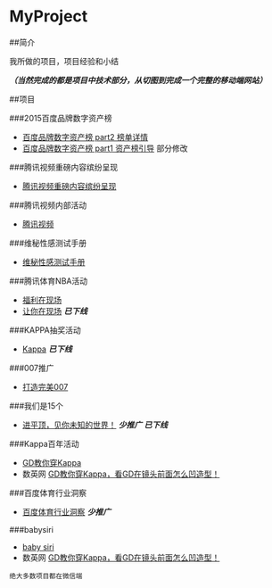 # MyProject

##简介


我所做的项目，项目经验和小结

__*（当然完成的都是项目中技术部分，从切图到完成一个完整的移动端网站）*__




##项目

###2015百度品牌数字资产榜
* [百度品牌数字资产榜 part2 榜单详情](http://2015moments.baidu.com/list.php)
* [百度品牌数字资产榜 part1 资产榜引导](http://2015moments.baidu.com/list.php) 部分修改

###腾讯视频重磅内容缤纷呈现
* [腾讯视频重磅内容缤纷呈现](http://omgmkt.qq.com/intro/)

###腾讯视频内部活动
* [腾讯视频](http://lpiii.cn/workshop/)

###维秘性感测试手册
* [维秘性感测试手册](http://omgmkt.qq.com/sexy/)

###腾讯体育NBA活动
* [福利在现场](http://omgmkt.qq.com/sexy/)
* [让你在现场](http://www.digitaling.com/projects/16320.html)   ***已下线***

###KAPPA抽奖活动
* [Kappa](http://kc.kappa.com.cn/100anniversary)   ***已下线***

###007推广

* [打造完美007](http://omgmkt.qq.com/007/)

###我们是15个

* [进平顶，见你未知的世界！](http://omgmkt.qq.com/2016/15) ***少推广*** ***已下线***

###Kappa百年活动
* [GD教你穿Kappa](100.kappa.com.cn/video)
* 数英网 [GD教你穿Kappa，看GD在镜头前面怎么凹造型！](http://www.digitaling.com/projects/17370.html)

###百度体育行业洞察
* [百度体育行业洞察](http://2015moments.baidu.com/2016bimsports/) ***少推广***

###babysiri
* [baby siri](http://omgmkt.qq.com/babysiri/)
* 数英网 [GD教你穿Kappa，看GD在镜头前面怎么凹造型！](http://www.digitaling.com/projects/17370.html)

`绝大多数项目都在微信端
`



